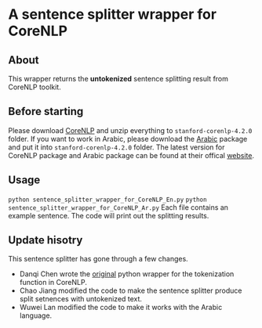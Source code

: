 
# A sentence splitter wrapper for CoreNLP
## About
This wrapper returns the **untokenized** sentence splitting result from CoreNLP toolkit.

## Before starting
Please download [CoreNLP](http://nlp.stanford.edu/software/stanford-corenlp-latest.zip) and unzip everything to <code>stanford-corenlp-4.2.0</code> folder. If you want to work in Arabic, please download the [Arabic](http://nlp.stanford.edu/software/stanford-corenlp-4.2.0-models-arabic.jar) package and put it into <code>stanford-corenlp-4.2.0</code> folder.
The latest version for CoreNLP package and Arabic package can be found at their offical [website](https://stanfordnlp.github.io/CoreNLP/index.html).

## Usage
<code>python sentence_splitter_wrapper_for_CoreNLP_En.py</code>
<code>python sentence_splitter_wrapper_for_CoreNLP_Ar.py</code>
Each file contains an example sentence. The code will print out the splitting results.

## Update hisotry
This sentence splitter has gone through a few changes.
* Danqi Chen wrote the [original](https://github.com/facebookresearch/DrQA/blob/master/drqa/tokenizers/corenlp_tokenizer.py) python wrapper for the tokenization function in CoreNLP.
* Chao Jiang modified the code to make the sentence splitter produce split setnences with untokenized text.
* Wuwei Lan modified the code to make it works with the Arabic language.
